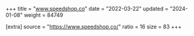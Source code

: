 +++
title = "www.speedshop.co"
date = "2022-03-22"
updated = "2024-01-08"
weight = 84749

[extra]
source = "https://www.speedshop.co/"
ratio = 16
size = 83
+++
